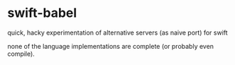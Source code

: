 # swift-babel 

quick, hacky experimentation of alternative servers (as naive port) for swift

none of the language implementations are complete (or probably even compile).
